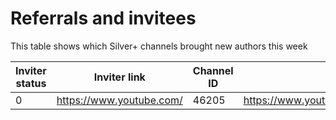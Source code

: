 # Referrals and invitees

This table shows which Silver+ channels brought new authors this week

| Inviter status | Inviter link | Channel ID | Link YT | Status |
| --- | --- | --- | --- | --- |
| 0 | https://www.youtube.com/ | 46205 | https://www.youtube.com/channel/UC1jejdZPyj51Tin7X1djWEg | Rejected |